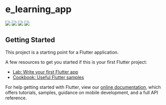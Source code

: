 # e_learning_app

<img src="https://cdn.discordapp.com/attachments/1008921423915532368/1048390816755875920/welcome_screen.jpg">
<img src="https://cdn.discordapp.com/attachments/1008921423915532368/1048390817385021440/login.jpg">
<img src="https://cdn.discordapp.com/attachments/1008921423915532368/1048390817032712202/register.jpg">
<img src="https://cdn.discordapp.com/attachments/1008921423915532368/1048390817670254753/home.jpg">

## Getting Started

This project is a starting point for a Flutter application.

A few resources to get you started if this is your first Flutter project:

- [Lab: Write your first Flutter app](https://flutter.dev/docs/get-started/codelab)
- [Cookbook: Useful Flutter samples](https://flutter.dev/docs/cookbook)

For help getting started with Flutter, view our
[online documentation](https://flutter.dev/docs), which offers tutorials,
samples, guidance on mobile development, and a full API reference.
